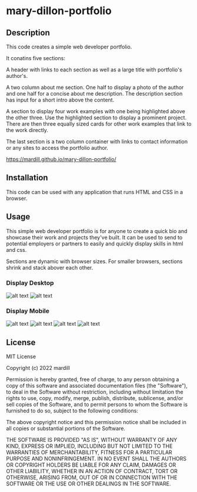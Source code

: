 # mary-dillon-portfolio

## Description

This code creates a simple web developer portfolio. 

It conatins five sections:

A header with links to each section as well as a large title with portfolio's author's. 

A two column about me section. One half to display a photo of the author and one half for a concise about me description. The description section has input for a short intro above the content.

A section to display four work examples with one being highlighted above the other three. Use the highlighted section to display a prominent project. There are then three equally sized cards for other work examples that link to the work directly. 

The last section is a two column container with links to contact information or any sites to access the portfolio author. 

https://mardill.github.io/mary-dillon-portfolio/

## Installation

This code can be used with any application that runs HTML and CSS in a browser.

## Usage

This simple web developer portfolio is for anyone to create a quick bio and showcase their work and projects they've built. It can be used to send to potential employers or partners to easily and quickly display skills in html and css. 

Sections are dynamic with browser sizes. For smaller browsers, sections shrink and stack abover each other. 

### Display Desktop
![alt text](assets/images/homepage1.png)
![alt text](assets/images/homepage2.png)

### Display Mobile
![alt text](assets/images/mobile1.png)
![alt text](assets/images/mobile2.png)
![alt text](assets/images/mobile3.png)
![alt text](assets/images/mobile4.png)

## License
MIT License

Copyright (c) 2022 mardill

Permission is hereby granted, free of charge, to any person obtaining a copy
of this software and associated documentation files (the "Software"), to deal
in the Software without restriction, including without limitation the rights
to use, copy, modify, merge, publish, distribute, sublicense, and/or sell
copies of the Software, and to permit persons to whom the Software is
furnished to do so, subject to the following conditions:

The above copyright notice and this permission notice shall be included in all
copies or substantial portions of the Software.

THE SOFTWARE IS PROVIDED "AS IS", WITHOUT WARRANTY OF ANY KIND, EXPRESS OR
IMPLIED, INCLUDING BUT NOT LIMITED TO THE WARRANTIES OF MERCHANTABILITY,
FITNESS FOR A PARTICULAR PURPOSE AND NONINFRINGEMENT. IN NO EVENT SHALL THE
AUTHORS OR COPYRIGHT HOLDERS BE LIABLE FOR ANY CLAIM, DAMAGES OR OTHER
LIABILITY, WHETHER IN AN ACTION OF CONTRACT, TORT OR OTHERWISE, ARISING FROM,
OUT OF OR IN CONNECTION WITH THE SOFTWARE OR THE USE OR OTHER DEALINGS IN THE
SOFTWARE.